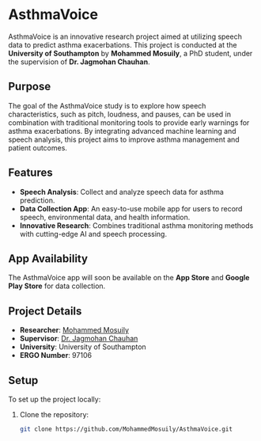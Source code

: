 # AsthmaVoice

AsthmaVoice is an innovative research project aimed at utilizing speech data to predict asthma exacerbations. This project is conducted at the **University of Southampton** by **Mohammed Mosuily**, a PhD student, under the supervision of **Dr. Jagmohan Chauhan**.

## Purpose
The goal of the AsthmaVoice study is to explore how speech characteristics, such as pitch, loudness, and pauses, can be used in combination with traditional monitoring tools to provide early warnings for asthma exacerbations. By integrating advanced machine learning and speech analysis, this project aims to improve asthma management and patient outcomes.

## Features
- **Speech Analysis**: Collect and analyze speech data for asthma prediction.
- **Data Collection App**: An easy-to-use mobile app for users to record speech, environmental data, and health information.
- **Innovative Research**: Combines traditional asthma monitoring methods with cutting-edge AI and speech processing.

## App Availability
The AsthmaVoice app will soon be available on the **App Store** and **Google Play Store** for data collection.

## Project Details
- **Researcher**: [Mohammed Mosuily](https://sites.google.com/view/mohammed-mosuily/bio)
- **Supervisor**: [Dr. Jagmohan Chauhan](https://sites.google.com/view/jagmohan-chauhan)
- **University**: University of Southampton
- **ERGO Number**: 97106

## Setup
To set up the project locally:
1. Clone the repository:
   ```bash
   git clone https://github.com/MohammedMosuily/AsthmaVoice.git

